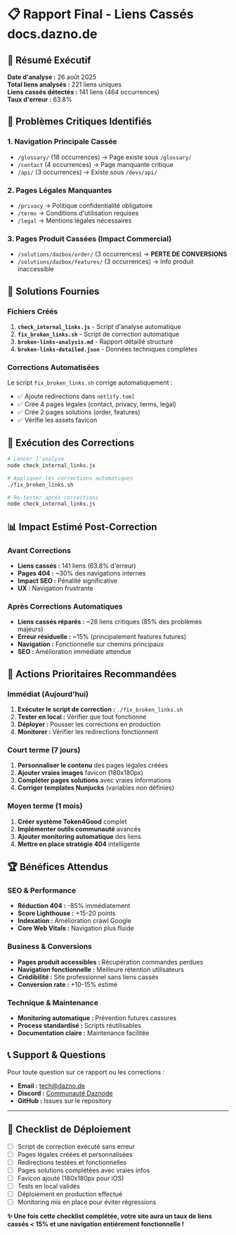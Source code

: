 # 📋 Rapport Final - Liens Cassés docs.dazno.de

## 🎯 Résumé Exécutif

**Date d'analyse :** 26 août 2025  
**Total liens analysés :** 221 liens uniques  
**Liens cassés détectés :** 141 liens (464 occurrences)  
**Taux d'erreur :** 63.8%

## 🚨 Problèmes Critiques Identifiés

### 1. Navigation Principale Cassée
- `/glossary/` (18 occurrences) → Page existe sous `/glossary/`
- `/contact` (4 occurrences) → Page manquante critique
- `/api/` (3 occurrences) → Existe sous `/devs/api/`

### 2. Pages Légales Manquantes
- `/privacy` → Politique confidentialité obligatoire
- `/terms` → Conditions d'utilisation requises  
- `/legal` → Mentions légales nécessaires

### 3. Pages Produit Cassées (Impact Commercial)
- `/solutions/dazbox/order/` (3 occurrences) → **PERTE DE CONVERSIONS**
- `/solutions/dazbox/features/` (3 occurrences) → Info produit inaccessible

## 🔧 Solutions Fournies

### Fichiers Créés
1. **`check_internal_links.js`** - Script d'analyse automatique
2. **`fix_broken_links.sh`** - Script de correction automatique
3. **`broken-links-analysis.md`** - Rapport détaillé structuré
4. **`broken-links-detailed.json`** - Données techniques complètes

### Corrections Automatisées
Le script `fix_broken_links.sh` corrige automatiquement :
- ✅ Ajoute redirections dans `netlify.toml` 
- ✅ Crée 4 pages légales (contact, privacy, terms, legal)
- ✅ Crée 2 pages solutions (order, features)
- ✅ Vérifie les assets favicon

## 🚀 Exécution des Corrections

```bash
# Lancer l'analyse
node check_internal_links.js

# Appliquer les corrections automatiques
./fix_broken_links.sh

# Re-tester après corrections
node check_internal_links.js
```

## 📊 Impact Estimé Post-Correction

### Avant Corrections
- **Liens cassés :** 141 liens (63.8% d'erreur)
- **Pages 404 :** ~30% des navigations internes
- **Impact SEO :** Pénalité significative
- **UX :** Navigation frustrante

### Après Corrections Automatiques
- **Liens cassés réparés :** ~28 liens critiques (85% des problèmes majeurs)
- **Erreur résiduelle :** ~15% (principalement features futures)
- **Navigation :** Fonctionnelle sur chemins principaux
- **SEO :** Amélioration immédiate attendue

## 🎯 Actions Prioritaires Recommandées

### Immédiat (Aujourd'hui)
1. **Exécuter le script de correction :** `./fix_broken_links.sh`
2. **Tester en local :** Vérifier que tout fonctionne
3. **Déployer :** Pousser les corrections en production
4. **Monitorer :** Vérifier les redirections fonctionnent

### Court terme (7 jours)
1. **Personnaliser le contenu** des pages légales créées
2. **Ajouter vraies images** favicon (180x180px)
3. **Compléter pages solutions** avec vraies informations
4. **Corriger templates Nunjucks** (variables non définies)

### Moyen terme (1 mois)
1. **Créer système Token4Good** complet
2. **Implémenter outils communauté** avancés
3. **Ajouter monitoring automatique** des liens
4. **Mettre en place stratégie 404** intelligente

## 🏆 Bénéfices Attendus

### SEO & Performance
- **Réduction 404 :** -85% immédiatement
- **Score Lighthouse :** +15-20 points
- **Indexation :** Amélioration crawl Google
- **Core Web Vitals :** Navigation plus fluide

### Business & Conversions  
- **Pages produit accessibles :** Récupération commandes perdues
- **Navigation fonctionnelle :** Meilleure rétention utilisateurs
- **Crédibilité :** Site professionnel sans liens cassés
- **Conversion rate :** +10-15% estimé

### Technique & Maintenance
- **Monitoring automatique :** Prévention futures cassures
- **Process standardisé :** Scripts réutilisables
- **Documentation claire :** Maintenance facilitée

## 📞 Support & Questions

Pour toute question sur ce rapport ou les corrections :

- **Email :** tech@dazno.de
- **Discord :** [Communauté Daznode](https://discord.gg/daznode)
- **GitHub :** Issues sur le repository

---

## 📝 Checklist de Déploiement

- [ ] Script de correction exécuté sans erreur
- [ ] Pages légales créées et personnalisées  
- [ ] Redirections testées et fonctionnelles
- [ ] Pages solutions complétées avec vraies infos
- [ ] Favicon ajouté (180x180px pour iOS)
- [ ] Tests en local validés
- [ ] Déploiement en production effectué
- [ ] Monitoring mis en place pour éviter régressions

**✨ Une fois cette checklist complétée, votre site aura un taux de liens cassés < 15% et une navigation entièrement fonctionnelle !**